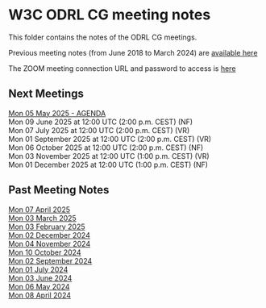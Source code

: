 # W3C ODRL CG meeting notes

This folder contains the notes of the ODRL CG meetings.

Previous meeting notes (from June 2018 to March 2024) are [available here](https://www.w3.org/community/odrl/wiki/Teleconference)

The ZOOM meeting connection URL  and password to access is [here](https://lists.w3.org/Archives/Member/internal-odrl/2020May/0000.html) 

## Next Meetings 

[Mon 05 May 2025 - AGENDA](2025/meeting-2025-05-05.md)  
Mon 09 June 2025 at 12:00 UTC (2:00 p.m. CEST) (NF)  
Mon 07 July 2025 at 12:00 UTC (2:00 p.m. CEST) (VR)  
Mon 01 September 2025 at 12:00 UTC (2:00 p.m. CEST) (VR)    
Mon 06 October 2025 at 12:00 UTC (2:00 p.m. CEST) (NF)  
Mon 03 November 2025 at 12:00 UTC (1:00 p.m. CEST) (VR)  
Mon 01 December 2025 at 12:00 UTC (1:00 p.m. CEST) (NF)  

## Past Meeting Notes
[Mon 07 April 2025](2025/meeting-2025-04-07.md)  
[Mon 03 March 2025](2025/meeting-2025-03-03.md)   
[Mon 03 February 2025](2025/meeting-2025-02-03.md)  
[Mon 02 December 2024](2024/meeting-2024-12-02.md)  
[Mon 04 November 2024](2024/meeting-2024-11-04.md)  
[Mon 10 October 2024](2024/meeting-2024-10-07.md)  
[Mon 02 September 2024](2024/meeting-2024-09-02.md)  
[Mon 01 July 2024](2024/meeting-2024-07-01.md)  
[Mon 03 June 2024](2024/meeting-2024-06-03.md)  
[Mon 06 May 2024](2024/meeting-2024-05-06.md)  
[Mon 08 April 2024](2024/meeting-2024-04-08.md)
